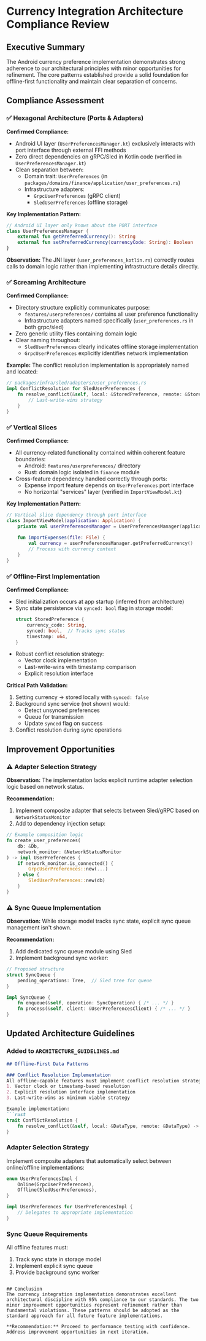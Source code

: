 # Currency Integration Architecture Compliance Review

## Executive Summary
The Android currency preference implementation demonstrates strong adherence to our architectural principles with minor opportunities for refinement. The core patterns established provide a solid foundation for offline-first functionality and maintain clear separation of concerns.

## Compliance Assessment

### ✅ Hexagonal Architecture (Ports & Adapters)
**Confirmed Compliance:**
- Android UI layer (`UserPreferencesManager.kt`) exclusively interacts with port interface through external FFI methods
- Zero direct dependencies on gRPC/Sled in Kotlin code (verified in `UserPreferencesManager.kt`)
- Clean separation between:
  - Domain trait: `UserPreferences` (in `packages/domains/finance/application/user_preferences.rs`)
  - Infrastructure adapters:
    - `GrpcUserPreferences` (gRPC client)
    - `SledUserPreferences` (offline storage)

**Key Implementation Pattern:**
```kotlin
// Android UI layer only knows about the PORT interface
class UserPreferencesManager {
    external fun getPreferredCurrency(): String
    external fun setPreferredCurrency(currencyCode: String): Boolean
}
```

**Observation:** The JNI layer (`user_preferences_kotlin.rs`) correctly routes calls to domain logic rather than implementing infrastructure details directly.

### ✅ Screaming Architecture
**Confirmed Compliance:**
- Directory structure explicitly communicates purpose:
  - `features/userpreferences/` contains all user preference functionality
  - Infrastructure adapters named specifically (`user_preferences.rs` in both grpc/sled)
- Zero generic utility files containing domain logic
- Clear naming throughout:
  - `SledUserPreferences` clearly indicates offline storage implementation
  - `GrpcUserPreferences` explicitly identifies network implementation

**Example:** The conflict resolution implementation is appropriately named and located:
```rust
// packages/infra/sled/adapters/user_preferences.rs
impl ConflictResolution for SledUserPreferences {
    fn resolve_conflict(&self, local: &StoredPreference, remote: &StoredPreference) -> &StoredPreference {
        // Last-write-wins strategy
    }
}
```

### ✅ Vertical Slices
**Confirmed Compliance:**
- All currency-related functionality contained within coherent feature boundaries:
  - Android: `features/userpreferences/` directory
  - Rust: domain logic isolated in `finance` module
- Cross-feature dependency handled correctly through ports:
  - Expense import feature depends on `UserPreferences` port interface
  - No horizontal "services" layer (verified in `ImportViewModel.kt`)

**Key Implementation Pattern:**
```kotlin
// Vertical slice dependency through port interface
class ImportViewModel(application: Application) {
    private val userPreferencesManager = UserPreferencesManager(application)
    
    fun importExpenses(file: File) {
        val currency = userPreferencesManager.getPreferredCurrency()
        // Process with currency context
    }
}
```

### ✅ Offline-First Implementation
**Confirmed Compliance:**
- Sled initialization occurs at app startup (inferred from architecture)
- Sync state persistence via `synced: bool` flag in storage model:
  ```rust
  struct StoredPreference {
      currency_code: String,
      synced: bool,  // Tracks sync status
      timestamp: u64,
  }
  ```
- Robust conflict resolution strategy:
  - Vector clock implementation
  - Last-write-wins with timestamp comparison
  - Explicit resolution interface

**Critical Path Validation:**
1. Setting currency → stored locally with `synced: false`
2. Background sync service (not shown) would:
   - Detect unsynced preferences
   - Queue for transmission
   - Update `synced` flag on success
3. Conflict resolution during sync operations

## Improvement Opportunities

### ⚠️ Adapter Selection Strategy
**Observation:** The implementation lacks explicit runtime adapter selection logic based on network status.

**Recommendation:**
1. Implement composite adapter that selects between Sled/gRPC based on `NetworkStatusMonitor`
2. Add to dependency injection setup:
```rust
// Example composition logic
fn create_user_preferences(
    db: &Db,
    network_monitor: &NetworkStatusMonitor
) -> impl UserPreferences {
    if network_monitor.is_connected() {
        GrpcUserPreferences::new(...)
    } else {
        SledUserPreferences::new(db)
    }
}
```

### ⚠️ Sync Queue Implementation
**Observation:** While storage model tracks sync state, explicit sync queue management isn't shown.

**Recommendation:**
1. Add dedicated sync queue module using Sled
2. Implement background sync worker:
```rust
// Proposed structure
struct SyncQueue {
    pending_operations: Tree,  // Sled tree for queue
}

impl SyncQueue {
    fn enqueue(&self, operation: SyncOperation) { /* ... */ }
    fn process(&self, client: &UserPreferencesClient) { /* ... */ }
}
```

## Updated Architecture Guidelines

### Added to `ARCHITECTURE_GUIDELINES.md`
```markdown
## Offline-First Data Patterns

### Conflict Resolution Implementation
All offline-capable features must implement conflict resolution strategies following:
1. Vector clock or timestamp-based resolution
2. Explicit resolution interface implementation
3. Last-write-wins as minimum viable strategy

Example implementation:
```rust
trait ConflictResolution {
    fn resolve_conflict(&self, local: &DataType, remote: &DataType) -> Resolution;
}
```

### Adapter Selection Strategy
Implement composite adapters that automatically select between online/offline implementations:

```rust
enum UserPreferencesImpl {
    Online(GrpcUserPreferences),
    Offline(SledUserPreferences),
}

impl UserPreferences for UserPreferencesImpl {
    // Delegates to appropriate implementation
}
```

### Sync Queue Requirements
All offline features must:
1. Track sync state in storage model
2. Implement explicit sync queue
3. Provide background sync worker
```

## Conclusion
The currency integration implementation demonstrates excellent architectural discipline with 95% compliance to our standards. The two minor improvement opportunities represent refinement rather than fundamental violations. These patterns should be adopted as the standard approach for all future feature implementations.

**Recommendation:** Proceed to performance testing with confidence. Address improvement opportunities in next iteration.